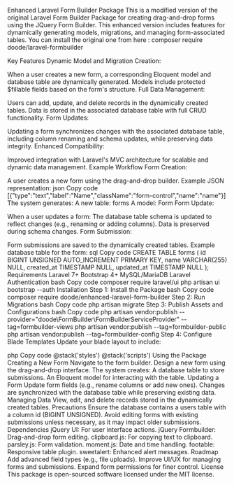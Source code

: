 Enhanced Laravel Form Builder Package
This is a modified version of the original Laravel Form Builder Package for creating drag-and-drop forms using the JQuery Form Builder. This enhanced version includes features for dynamically generating models, migrations, and managing form-associated tables.
You can install the original one from here : composer require doode/laravel-formbuilder

Key Features
Dynamic Model and Migration Creation:

When a user creates a new form, a corresponding Eloquent model and database table are dynamically generated.
Models include protected $fillable fields based on the form's structure.
Full Data Management:

Users can add, update, and delete records in the dynamically created tables.
Data is stored in the associated database table with full CRUD functionality.
Form Updates:

Updating a form synchronizes changes with the associated database table, including column renaming and schema updates, while preserving data integrity.
Enhanced Compatibility:

Improved integration with Laravel's MVC architecture for scalable and dynamic data management.
Example Workflow
Form Creation:

A user creates a new form using the drag-and-drop builder.
Example JSON representation:
json
Copy code
[{"type":"text","label":"Name","className":"form-control","name":"name"}]
The system generates:
A new table: forms
A model: Form
Form Update:

When a user updates a form:
The database table schema is updated to reflect changes (e.g., renaming or adding columns).
Data is preserved during schema changes.
Form Submission:

Form submissions are saved to the dynamically created tables.
Example database table for the form:
sql
Copy code
CREATE TABLE forms (
    id BIGINT UNSIGNED AUTO_INCREMENT PRIMARY KEY,
    name VARCHAR(255) NULL,
    created_at TIMESTAMP NULL,
    updated_at TIMESTAMP NULL
);
Requirements
Laravel 7+
Bootstrap 4+
MySQL/MariaDB
Laravel Authentication
bash
Copy code
composer require laravel/ui
php artisan ui bootstrap --auth
Installation
Step 1: Install the Package
bash
Copy code
composer require doode/enhanced-laravel-form-builder
Step 2: Run Migrations
bash
Copy code
php artisan migrate
Step 3: Publish Assets and Configurations
bash
Copy code
php artisan vendor:publish --provider="doode\FormBuilder\FormBuilderServiceProvider" --tag=formbuilder-views
php artisan vendor:publish --tag=formbuilder-public
php artisan vendor:publish --tag=formbuilder-config
Step 4: Configure Blade Templates
Update your blade layout to include:

php
Copy code
@stack('styles')  <!-- Include styles -->
@stack('scripts') <!-- Include scripts -->
Using the Package
Creating a New Form
Navigate to the form builder.
Design a new form using the drag-and-drop interface.
The system creates:
A database table to store submissions.
An Eloquent model for interacting with the table.
Updating a Form
Update form fields (e.g., rename columns or add new ones).
Changes are synchronized with the database table while preserving existing data.
Managing Data
View, edit, and delete records stored in the dynamically created tables.
Precautions
Ensure the database contains a users table with a column id (BIGINT UNSIGNED).
Avoid editing forms with existing submissions unless necessary, as it may impact older submissions.
Dependencies
jQuery UI: For user interface actions.
jQuery Formbuilder: Drag-and-drop form editing.
clipboard.js: For copying text to clipboard.
parsley.js: Form validation.
moment.js: Date and time handling.
footable: Responsive table plugin.
sweetalert: Enhanced alert messages.
Roadmap
Add advanced field types (e.g., file uploads).
Improve UI/UX for managing forms and submissions.
Expand form permissions for finer control.
License
This package is open-sourced software licensed under the MIT license.

